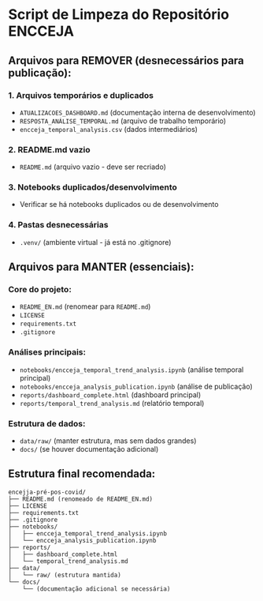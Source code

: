 # Script de Limpeza do Repositório ENCCEJA

## Arquivos para REMOVER (desnecessários para publicação):

### 1. Arquivos temporários e duplicados
- `ATUALIZACOES_DASHBOARD.md` (documentação interna de desenvolvimento)
- `RESPOSTA_ANÁLISE_TEMPORAL.md` (arquivo de trabalho temporário)
- `encceja_temporal_analysis.csv` (dados intermediários)

### 2. README.md vazio
- `README.md` (arquivo vazio - deve ser recriado)

### 3. Notebooks duplicados/desenvolvimento
- Verificar se há notebooks duplicados ou de desenvolvimento

### 4. Pastas desnecessárias
- `.venv/` (ambiente virtual - já está no .gitignore)

## Arquivos para MANTER (essenciais):

### Core do projeto:
- `README_EN.md` (renomear para `README.md`)
- `LICENSE`
- `requirements.txt`
- `.gitignore`

### Análises principais:
- `notebooks/encceja_temporal_trend_analysis.ipynb` (análise temporal principal)
- `notebooks/encceja_analysis_publication.ipynb` (análise de publicação)
- `reports/dashboard_complete.html` (dashboard principal)
- `reports/temporal_trend_analysis.md` (relatório temporal)

### Estrutura de dados:
- `data/raw/` (manter estrutura, mas sem dados grandes)
- `docs/` (se houver documentação adicional)

## Estrutura final recomendada:
```
encejja-pré-pos-covid/
├── README.md (renomeado de README_EN.md)
├── LICENSE
├── requirements.txt
├── .gitignore
├── notebooks/
│   ├── encceja_temporal_trend_analysis.ipynb
│   └── encceja_analysis_publication.ipynb
├── reports/
│   ├── dashboard_complete.html
│   └── temporal_trend_analysis.md
├── data/
│   └── raw/ (estrutura mantida)
└── docs/
    └── (documentação adicional se necessária)
```
